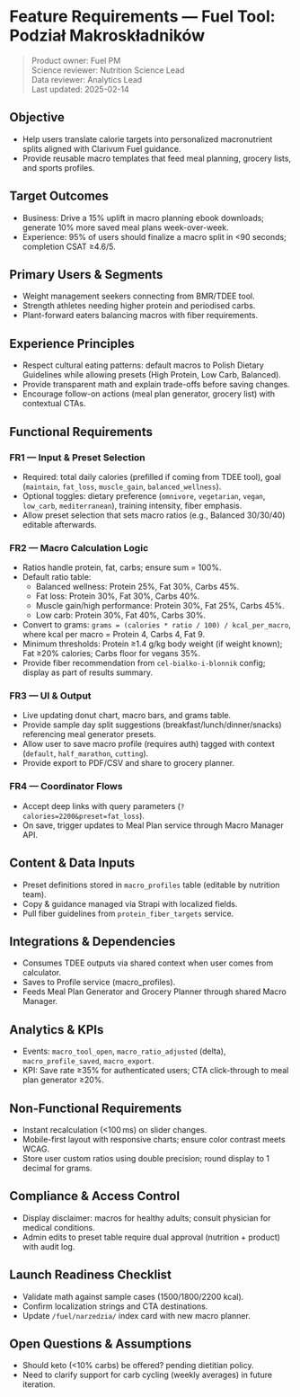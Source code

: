 # Feature Requirements — Fuel Tool: Podział Makroskładników

> Product owner: Fuel PM  
> Science reviewer: Nutrition Science Lead  
> Data reviewer: Analytics Lead  
> Last updated: 2025-02-14

## Objective
- Help users translate calorie targets into personalized macronutrient splits aligned with Clarivum Fuel guidance.
- Provide reusable macro templates that feed meal planning, grocery lists, and sports profiles.

## Target Outcomes
- Business: Drive a 15% uplift in macro planning ebook downloads; generate 10% more saved meal plans week-over-week.
- Experience: 95% of users should finalize a macro split in <90 seconds; completion CSAT ≥4.6/5.

## Primary Users & Segments
- Weight management seekers connecting from BMR/TDEE tool.
- Strength athletes needing higher protein and periodised carbs.
- Plant-forward eaters balancing macros with fiber requirements.

## Experience Principles
- Respect cultural eating patterns: default macros to Polish Dietary Guidelines while allowing presets (High Protein, Low Carb, Balanced).
- Provide transparent math and explain trade-offs before saving changes.
- Encourage follow-on actions (meal plan generator, grocery list) with contextual CTAs.

## Functional Requirements

### FR1 — Input & Preset Selection
- Required: total daily calories (prefilled if coming from TDEE tool), goal (`maintain`, `fat_loss`, `muscle_gain`, `balanced_wellness`).
- Optional toggles: dietary preference (`omnivore`, `vegetarian`, `vegan`, `low_carb`, `mediterranean`), training intensity, fiber emphasis.
- Allow preset selection that sets macro ratios (e.g., Balanced 30/30/40) editable afterwards.

### FR2 — Macro Calculation Logic
- Ratios handle protein, fat, carbs; ensure sum = 100%.
- Default ratio table:
    - Balanced wellness: Protein 25%, Fat 30%, Carbs 45%.
    - Fat loss: Protein 30%, Fat 30%, Carbs 40%.
    - Muscle gain/high performance: Protein 30%, Fat 25%, Carbs 45%.
    - Low carb: Protein 30%, Fat 40%, Carbs 30%.
- Convert to grams: `grams = (calories * ratio / 100) / kcal_per_macro`, where kcal per macro = Protein 4, Carbs 4, Fat 9.
- Minimum thresholds: Protein ≥1.4 g/kg body weight (if weight known); Fat ≥20% calories; Carbs floor for vegans 35%.
- Provide fiber recommendation from `cel-bialko-i-blonnik` config; display as part of results summary.

### FR3 — UI & Output
- Live updating donut chart, macro bars, and grams table.
- Provide sample day split suggestions (breakfast/lunch/dinner/snacks) referencing meal generator presets.
- Allow user to save macro profile (requires auth) tagged with context (`default`, `half_marathon`, `cutting`).
- Provide export to PDF/CSV and share to grocery planner.

### FR4 — Coordinator Flows
- Accept deep links with query parameters (`?calories=2200&preset=fat_loss`).
- On save, trigger updates to Meal Plan service through Macro Manager API.

## Content & Data Inputs
- Preset definitions stored in `macro_profiles` table (editable by nutrition team).
- Copy & guidance managed via Strapi with localized fields.
- Pull fiber guidelines from `protein_fiber_targets` service.

## Integrations & Dependencies
- Consumes TDEE outputs via shared context when user comes from calculator.
- Saves to Profile service (macro_profiles).
- Feeds Meal Plan Generator and Grocery Planner through shared Macro Manager.

## Analytics & KPIs
- Events: `macro_tool_open`, `macro_ratio_adjusted` (delta), `macro_profile_saved`, `macro_export`.
- KPI: Save rate ≥35% for authenticated users; CTA click-through to meal plan generator ≥20%.

## Non-Functional Requirements
- Instant recalculation (<100 ms) on slider changes.
- Mobile-first layout with responsive charts; ensure color contrast meets WCAG.
- Store user custom ratios using double precision; round display to 1 decimal for grams.

## Compliance & Access Control
- Display disclaimer: macros for healthy adults; consult physician for medical conditions.
- Admin edits to preset table require dual approval (nutrition + product) with audit log.

## Launch Readiness Checklist
- Validate math against sample cases (1500/1800/2200 kcal).
- Confirm localization strings and CTA destinations.
- Update `/fuel/narzedzia/` index card with new macro planner.

## Open Questions & Assumptions
- Should keto (<10% carbs) be offered? pending dietitian policy.
- Need to clarify support for carb cycling (weekly averages) in future iteration.
